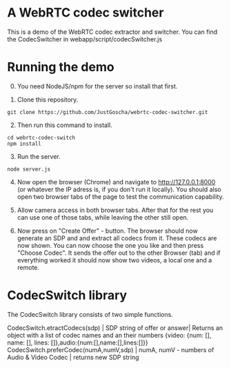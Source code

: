 A WebRTC codec switcher
========================================

This is a demo of the WebRTC codec extractor and switcher.
You can find the CodecSwitcher in webapp/script/codecSwitcher.js

# Running the demo


0. You need NodeJS/npm for the server so install that first.

1. Clone this repository. 

```
git clone https://github.com/JustGoscha/webrtc-codec-switcher.git
```

2. Then run this command to install.

```
cd webrtc-codec-switch
npm install
```

3. Run the server.

```
node server.js
```

4. Now open the browser (Chrome) and navigate to http://127.0.0.1:8000 (or whatever the IP adress is, if you don't run it locally). You should also open two browser tabs of the page to test the communication capability.

5. Allow camera access in both browser tabs. After that for the rest you can use one of those tabs, while leaving the other still open.

6. Now press on "Create Offer" - button. The browser should now generate an SDP and and extract all codecs from it. These codecs are now shown. You can now choose the one you like and then press "Choose Codec". It sends the offer out to the other Browser (tab) and if everything worked it should now show two videos, a local one and a remote.

# CodecSwitch library

The CodecSwitch library consists of two simple functions.

CodecSwitch.etractCodecs(sdp) | SDP string of offer or answer| Returns an object with a list of codec names and an their numbers {video: {num: [], name: [], lines: []},audio:{num:[],name:[],lines:[]}}
CodecSwitch.preferCodec(numA,numV,sdp) | numA, numV - numbers of Audio & Video Codec | returns new SDP string


